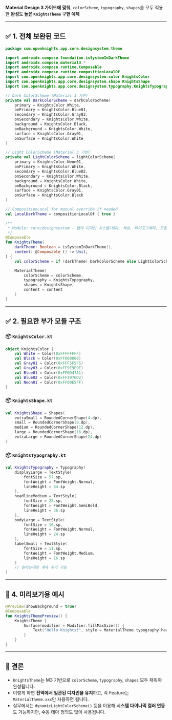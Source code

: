 **Material Design 3 가이드에 맞춰**, `colorScheme`, `typography`, `shapes`를 모두 적용한 **완성도 높은 `KnightsTheme` 구현 예제**

---

## ✅ 1. 전체 보완된 코드

```kotlin
package com.openknights.app.core.designsystem.theme

import androidx.compose.foundation.isSystemInDarkTheme
import androidx.compose.material3.*
import androidx.compose.runtime.Composable
import androidx.compose.runtime.compositionLocalOf
import com.openknights.app.core.designsystem.color.KnightsColor
import com.openknights.app.core.designsystem.shape.KnightsShape
import com.openknights.app.core.designsystem.typography.KnightsTypography

// Dark ColorScheme (Material 3 기반)
private val DarkColorScheme = darkColorScheme(
    primary = KnightsColor.White,
    onPrimary = KnightsColor.Blue01,
    secondary = KnightsColor.Gray03,
    onSecondary = KnightsColor.White,
    background = KnightsColor.Black,
    onBackground = KnightsColor.White,
    surface = KnightsColor.Gray01,
    onSurface = KnightsColor.White
)

// Light ColorScheme (Material 3 기반)
private val LightColorScheme = lightColorScheme(
    primary = KnightsColor.Neon01,
    onPrimary = KnightsColor.White,
    secondary = KnightsColor.Blue02,
    onSecondary = KnightsColor.White,
    background = KnightsColor.White,
    onBackground = KnightsColor.Black,
    surface = KnightsColor.Gray01,
    onSurface = KnightsColor.Black
)

// CompositionLocal for manual override if needed
val LocalDarkTheme = compositionLocalOf { true }

/**
 * Module: core/designsystem - 앱의 디자인 시스템(테마, 색상, 타이포그래피, 도형)을 정의합니다.
 */
@Composable
fun KnightsTheme(
    darkTheme: Boolean = isSystemInDarkTheme(),
    content: @Composable () -> Unit,
) {
    val colorScheme = if (darkTheme) DarkColorScheme else LightColorScheme

    MaterialTheme(
        colorScheme = colorScheme,
        typography = KnightsTypography,
        shapes = KnightsShape,
        content = content
    )
}
```

---

## ✅ 2. 필요한 부가 모듈 구조

### 📦 `KnightsColor.kt`

```kotlin
object KnightsColor {
    val White = Color(0xFFFFFFFF)
    val Black = Color(0xFF000000)
    val Gray01 = Color(0xFFF5F5F5)
    val Gray03 = Color(0xFF9E9E9E)
    val Blue01 = Color(0xFF0D47A1)
    val Blue02 = Color(0xFF1976D2)
    val Neon01 = Color(0xFF00E5FF)
}
```

### 📦 `KnightsShape.kt`

```kotlin
val KnightsShape = Shapes(
    extraSmall = RoundedCornerShape(4.dp),
    small = RoundedCornerShape(8.dp),
    medium = RoundedCornerShape(12.dp),
    large = RoundedCornerShape(16.dp),
    extraLarge = RoundedCornerShape(24.dp)
)
```

### 📦 `KnightsTypography.kt`

```kotlin
val KnightsTypography = Typography(
    displayLarge = TextStyle(
        fontSize = 57.sp,
        fontWeight = FontWeight.Normal,
        lineHeight = 64.sp
    ),
    headlineMedium = TextStyle(
        fontSize = 28.sp,
        fontWeight = FontWeight.SemiBold,
        lineHeight = 36.sp
    ),
    bodyLarge = TextStyle(
        fontSize = 16.sp,
        fontWeight = FontWeight.Normal,
        lineHeight = 24.sp
    ),
    labelSmall = TextStyle(
        fontSize = 11.sp,
        fontWeight = FontWeight.Medium,
        lineHeight = 16.sp
    )
    // 원하는대로 계속 추가 가능
)
```

---

## 🧪 4. 미리보기용 예시

```kotlin
@Preview(showBackground = true)
@Composable
fun KnightsThemePreview() {
    KnightsTheme {
        Surface(modifier = Modifier.fillMaxSize()) {
            Text("Hello Knights!", style = MaterialTheme.typography.headlineMedium)
        }
    }
}
```

---

## 🧩 결론

* `KnightsTheme`는 M3 기반으로 `colorScheme`, `typography`, `shapes` 모두 채워야 완성됩니다.
* 이렇게 하면 **전역에서 일관된 디자인을 유지**하고, 각 Feature는 `MaterialTheme.xxx`만 사용하면 됩니다.
* 실무에서는 `dynamicLightColorScheme()` 등을 이용해 **시스템 다이나믹 컬러 연동**도 가능하지만, 수동 테마 정의도 많이 사용됩니다.